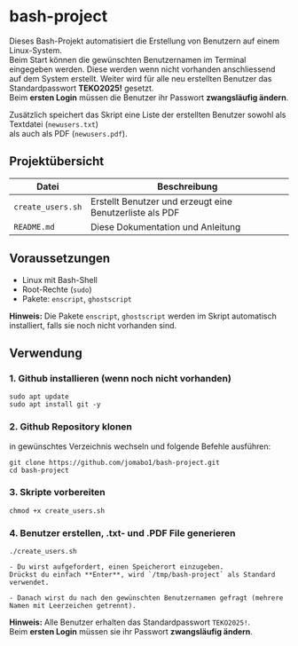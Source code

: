 # bash-project

Dieses Bash-Projekt automatisiert die Erstellung von Benutzern auf einem Linux-System.  
Beim Start können die gewünschten Benutzernamen im Terminal eingegeben werden. Diese werden wenn nicht vorhanden anschliessend auf dem System erstellt.
Weiter wird für alle neu erstellten Benutzer das Standardpasswort **TEKO2025!** gesetzt.  
Beim **ersten Login** müssen die Benutzer ihr Passwort **zwangsläufig ändern**.  

Zusätzlich speichert das Skript eine Liste der erstellten Benutzer sowohl als Textdatei (`newusers.txt`)  
als auch als PDF (`newusers.pdf`).  


## Projektübersicht

| Datei                | Beschreibung                                                       |
|---------------------|---------------------------------------------------------------------|
| `create_users.sh`   | Erstellt Benutzer und erzeugt eine Benutzerliste als PDF           |
| `README.md`         | Diese Dokumentation und Anleitung                                  |


##  Voraussetzungen

- Linux mit Bash-Shell
- Root-Rechte (`sudo`)  
- Pakete: `enscript`, `ghostscript`  

**Hinweis:** Die Pakete `enscript`, `ghostscript` werden im Skript automatisch installiert, falls sie noch nicht vorhanden sind.


##  Verwendung

### 1. Github installieren (wenn noch nicht vorhanden)


    sudo apt update
    sudo apt install git -y


### 2. Github Repository klonen
in gewünschtes Verzeichnis wechseln und folgende Befehle ausführen:

    git clone https://github.com/jomabo1/bash-project.git
    cd bash-project


### 3. Skripte vorbereiten

  
    chmod +x create_users.sh


### 4. Benutzer erstellen, .txt- und .PDF File generieren


    ./create_users.sh

    - Du wirst aufgefordert, einen Speicherort einzugeben.  
    Drückst du einfach **Enter**, wird `/tmp/bash-project` als Standard verwendet.

    - Danach wirst du nach den gewünschten Benutzernamen gefragt (mehrere Namen mit Leerzeichen getrennt).

   **Hinweis:**  Alle Benutzer erhalten das Standardpasswort `TEKO2025!`.  
    Beim **ersten Login** müssen sie ihr Passwort **zwangsläufig ändern**.
    
